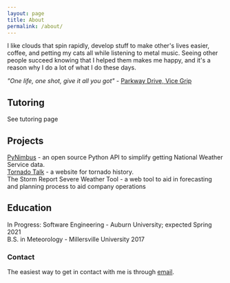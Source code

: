 ```yaml
---
layout: page
title: About
permalink: /about/
---
```


I like clouds that spin rapidly, develop stuff to make other's lives easier, coffee, and petting my cats all while listening to metal music. Seeing other people succeed knowing that I helped them makes me happy, and it's a reason why I do a lot of what I do these days.

*"One life, one shot, give it all you got"* - [Parkway Drive, Vice Grip](https://open.spotify.com/track/0AHHDAHFRaT82UVw5fMr1R)

## Tutoring
See tutoring page

## Projects
[PyNimbus](https://github.com/WxBDM/PyNimbus) - an open source Python API to simplify getting National Weather Service data.  
[Tornado Talk](https://tornadotalk.com/) - a website for tornado history.  
The Storm Report Severe Weather Tool - a web tool to aid in forecasting and planning process to aid company operations  

## Education
In Progress: Software Engineering - Auburn University; expected Spring 2021  
B.S. in Meteorology - Millersville University 2017

### Contact
The easiest way to get in contact with me is through [email](mailto:brandon@bdmweather.com).
